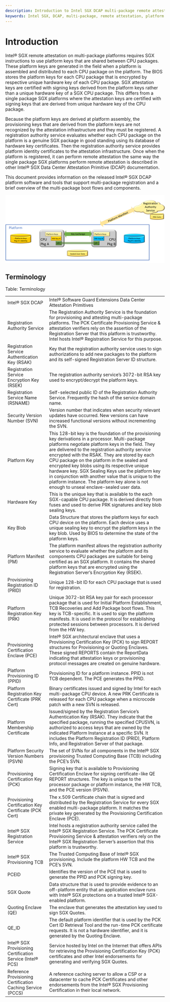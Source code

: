 ```yaml
---
description: Introduction to Intel SGX DCAP multi-package remote attestation and platform registration concepts.
keywords: Intel SGX, DCAP, multi-package, remote attestation, platform registration, terminology
---
```

<!---
Copyright (C) 2025 Intel Corporation
SPDX-License-Identifier: CC-BY-4.0
-->

# Introduction

Intel® SGX remote attestation on multi-package platforms requires SGX instructions to use platform keys that are shared between CPU packages.
These platform keys are generated in the field when a platform is assembled and distributed to each CPU package on the platform.
The BIOS stores the platform keys for each CPU package that is encrypted by respective unique hardware key of each CPU package.
SGX attestation keys are certified with signing keys derived from the platform keys rather than a unique hardware key of a SGX CPU package.
This differs from a single package SGX platforms where the attestation keys are certified with signing keys that are derived from unique hardware key of the CPU package.

Because the platform keys are derived at platform assembly, the provisioning keys that are derived from the platform keys are not recognized by the attestation infrastructure and they must be registered.
A registration authority service evaluates whether each CPU package on the platform is a genuine SGX package in good standing using its database of hardware key certificates.
Then the registration authority service provides platform identity certificates to the attestation infrastructure.
Once when the platform is registered, it can perform remote attestation the same way the single package SGX platforms perform remote attestation is described in other Intel® SGX Data Center Attestation Primitive (DCAP) documentation.

This document provides information on the released Intel® SGX DCAP platform software and tools that support multi-package registration and a brief overview of the multi-package boot flows and components.

![Multi-Package Server Overview](./img/Multi-Package-Server-Overview.svg)


## Terminology

Table: Terminology

| | |
|-|-|
| Intel® SGX DCAP | Intel® Software Guard Extensions Data Center Attestation Primitives |
| Registration Authority Service | The Registration Authority Service is the foundation for provisioning and attesting multi-package platforms. The PCK Certificate Provisioning Service & attestation verifiers rely on the assertion of the Registration Server that this platform is trustworthy.  Intel hosts Intel® Registration Service for this purpose. |
| Registration Service Authentication Key (RSAK)  | Key that the registration authority service uses to sign authorizations to add new packages to the platform and its self-signed Registration Server ID structure.  |
| Registration Service Encryption Key (RSEK)  | The registration authority service’s 3072-bit RSA key used to encrypt/decrypt the platform keys.   |
| Registration Service Name (RSNAME)  | Self-selected public ID of the Registration Authority Service. Frequently the hash of the service domain name.  |
| Security Version Number (SVN) | Version number that indicates when security relevant updates have occurred.  New versions can have increased functional versions without incrementing the SVN. |
| Platform Key  | This 128-bit key is the foundation of the provisioning key derivations in a processor. Multi-package platforms negotiate platform keys in the field.  They are delivered to the registration authority service encrypted with the RSAK.  They are stored by each CPU package on the platform in the sealed and encrypted key blobs using its respective unique hardware key.  SGX Sealing Keys use the platform key in conjunction with another value that is unique to the platform instance.  The platform key alone is not enough to unseal enclave-sealed user data. |
| Hardware Key | This is the unique key that is available to the each SGX-capable CPU package.  It is derived directly from fuses and used to derive PRK signatures and key blob sealing keys. |
| Key Blob | Data Structure that stores the platform keys for each CPU device on the platform.  Each device uses a unique sealing key to encrypt the platform keys in the key blob.  Used by BIOS to determine the state of the platform keys. |
| Platform Manifest (PM) | The platform manifest allows the registration authority service to evaluate whether the platform and its components CPU packages are suitable for being certified as an SGX platform.  It contains the shared platform keys that are encrypted using the Registration Server’s Encryption Key (RSEK). |
| Provisioning Registration ID (PRID) | Unique 128-bit ID for each CPU package that is used for registration.   |
| Platform Registration Key (PRK) | Unique 3072-bit RSA key pair for each processor package that is used for Initial Platform Establishment, TCB Recoveries and Add Package boot flows. This key is TCB-specific.  It is used to sign the platform manifests. It is used in the protocol for establishing protected sessions between processors.  It is derived from the HW key. |
| Provisioning Certification Enclave (PCE) | Intel® SGX architectural enclave that uses a Provisioning Certification Key (PCK) to sign REPORT structures for Provisioning or Quoting Enclaves. These signed REPORTS contain the ReportData indicating that attestation keys or provisioning protocol messages are created on genuine hardware. |
| Platform Provisioning ID (PPID) | Provisioning ID for a platform instance. PPID is not TCB dependent.  The PCE generates the PPID. |
| Platform Registration Key Certificate (PRK Cert) | Binary certificates issued and signed by Intel for each multi-package CPU device.  A new PRK Certificate is released for each CPU package when a  microcode patch with a new SVN is released. |
| Platform Membership Certificate | Issued/signed by the Registration Service’s Authentication Key (RSAK). They indicate that the specified package, running the specified CPUSVN, is authorized to access keys that are owned by the indicated Platform Instance at a specific SVN. It includes the Platform Registration ID (PRID), Platform Info, and Registration Server of that package.  |
| Platform Security Version Numbers (PSVN) | The set of SVNs for all components in the Intel® SGX provisioning Trusted Computing Base (TCB) including the PCE’s SVN. |
| Provisioning Certification Key (PCK) | Signing key that is available to Provisioning Certification Enclave for signing certificate-like QE REPORT structures. The key is unique to the processor package or platform instance, the HW TCB, and the PCE version (PSVN). |
| Provisioning Certification Key Certificate (PCK Cert) | The x.509 Certificate chain that is signed and distributed by the Registration Service for every SGX enabled multi-package platform.  It matches the private key generated by the Provisioning Certification Enclave (PCE). |
| Intel® SGX Registration Service | Intel hosts a registration authority service called the Intel® SGX Registration Service.  The PCK Certificate Provisioning Service & attestation verifiers rely on the Intel® SGX Registration Server’s assertion that this platform is trustworthy.   |
| Intel® SGX Provisioning TCB | The Trusted Computing Base of Intel® SGX provisioning.  Include the platform HW TCB and the PCE’s SVN. |
| PCEID | Identifies the version of the PCE that is used to generate the PPID and PCK signing key. |
| SGX Quote | Data structure that is used to provide evidence to an off-platform entity that an application enclave runs with Intel® SGX protections on a trusted Intel® SGX-enabled platform. |
| Quoting  Enclave (QE) | The enclave that generates the attestation key used to sign SGX Quotes. |
| QE_ID | The default platform identifier that is used by the PCK Cert ID Retrieval Tool and the run-time PCK certificate requests.  It is not a hardware identifier, and it is generated by the Quoting Enclave. |
| Intel® SGX Provisioning Certification Service (Intel® PCS) | Service hosted by Intel on the Internet that offers APIs for retrieving the Provisioning Certification Key (PCK) certificates and other Intel endorsements for generating and verifying SGX Quotes. |
| Reference Provisioning Certification Caching Service (PCCS) | A reference caching server to allow a CSP or a datacenter to cache PCK Certificates and other endorsements from the Intel® SGX Provisioning Certification in their local network. |
